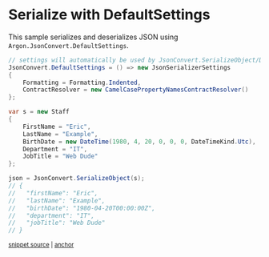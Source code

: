 # Serialize with DefaultSettings

This sample serializes and deserializes JSON using `Argon.JsonConvert.DefaultSettings`.

<!-- snippet: DefaultSettingsUsage -->
<a id='snippet-defaultsettingsusage'></a>
```cs
// settings will automatically be used by JsonConvert.SerializeObject/DeserializeObject
JsonConvert.DefaultSettings = () => new JsonSerializerSettings
{
    Formatting = Formatting.Indented,
    ContractResolver = new CamelCasePropertyNamesContractResolver()
};

var s = new Staff
{
    FirstName = "Eric",
    LastName = "Example",
    BirthDate = new DateTime(1980, 4, 20, 0, 0, 0, DateTimeKind.Utc),
    Department = "IT",
    JobTitle = "Web Dude"
};

json = JsonConvert.SerializeObject(s);
// {
//   "firstName": "Eric",
//   "lastName": "Example",
//   "birthDate": "1980-04-20T00:00:00Z",
//   "department": "IT",
//   "jobTitle": "Web Dude"
// }
```
<sup><a href='/src/Tests/Documentation/Samples/Serializer/DefaultSettings.cs#L39-L64' title='Snippet source file'>snippet source</a> | <a href='#snippet-defaultsettingsusage' title='Start of snippet'>anchor</a></sup>
<!-- endSnippet -->
